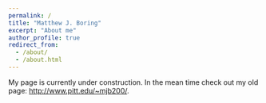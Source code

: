 ```yaml
---
permalink: /
title: "Matthew J. Boring"
excerpt: "About me"
author_profile: true
redirect_from: 
  - /about/
  - /about.html
---
```


My page is currently under construction. In the mean time check out my old page: http://www.pitt.edu/~mjb200/.
